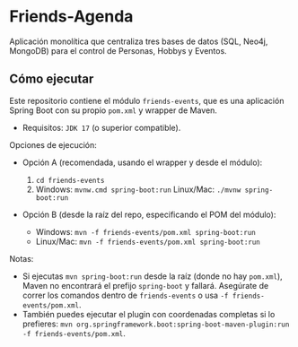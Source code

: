 # Friends-Agenda
Aplicación monolítica que centraliza tres bases de datos (SQL, Neo4j, MongoDB) para el control de Personas, Hobbys y Eventos.

## Cómo ejecutar

Este repositorio contiene el módulo `friends-events`, que es una aplicación Spring Boot con su propio `pom.xml` y wrapper de Maven.

- Requisitos: `JDK 17` (o superior compatible).

Opciones de ejecución:

- Opción A (recomendada, usando el wrapper y desde el módulo):
  1. `cd friends-events`
  2. Windows: `mvnw.cmd spring-boot:run`
     Linux/Mac: `./mvnw spring-boot:run`

- Opción B (desde la raíz del repo, especificando el POM del módulo):
  - Windows: `mvn -f friends-events/pom.xml spring-boot:run`
  - Linux/Mac: `mvn -f friends-events/pom.xml spring-boot:run`

Notas:
- Si ejecutas `mvn spring-boot:run` desde la raíz (donde no hay `pom.xml`), Maven no encontrará el prefijo `spring-boot` y fallará. Asegúrate de correr los comandos dentro de `friends-events` o usa `-f friends-events/pom.xml`.
- También puedes ejecutar el plugin con coordenadas completas si lo prefieres: `mvn org.springframework.boot:spring-boot-maven-plugin:run -f friends-events/pom.xml`.
